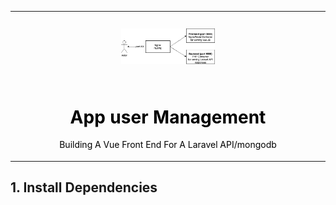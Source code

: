 <table align="center">
    <tr style="text-align: center;">
        <td align="center" width="9999">
            <img src="./doc/infra.png" width="150" alt="Project icon" style="margin: 25px auto; display: inline-block">

 <h1 style="color: black;"> App user Management</h1>

<p style="color: black">Building A Vue Front End For A Laravel API/mongodb</p>
</td>
</tr>
</table>

## 1. Install Dependencies
